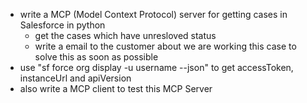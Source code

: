 - write a MCP (Model Context Protocol) server for getting cases in Salesforce in python
    - get the cases which have unresloved status
    - write a email to the customer about we are working this case to solve this as soon as possible
- use "sf force org display -u username --json" to get accessToken, instanceUrl and apiVersion
- also write a MCP client to test this MCP Server